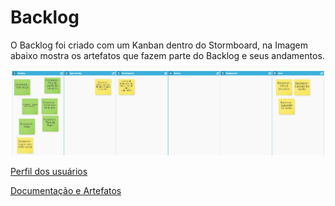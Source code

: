 # Backlog

O Backlog foi criado com um Kanban dentro do Stormboard, na Imagem abaixo mostra os artefatos que fazem parte do Backlog e seus andamentos.

![Fonte: Desenvolvido pela autora do projeto](../.gitbook/assets/0-gvfzqcjfp3s5dsih.png)

[Perfil dos usuários](../validacao/perfil-dos-usuarios.md)

[Documentação e Artefatos](../)

